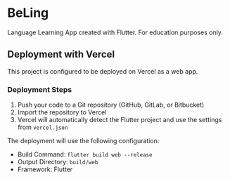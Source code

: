 # BeLing

Language Learning App created with Flutter.
For education purposes only.

## Deployment with Vercel

This project is configured to be deployed on Vercel as a web app.

### Deployment Steps

1. Push your code to a Git repository (GitHub, GitLab, or Bitbucket)
2. Import the repository to Vercel
3. Vercel will automatically detect the Flutter project and use the settings from `vercel.json`

The deployment will use the following configuration:
- Build Command: `flutter build web --release`
- Output Directory: `build/web`
- Framework: Flutter

